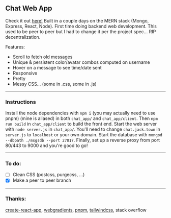 ## Chat Web App

Check it out [here!](https://chat.jack.town) Built in a couple days on the MERN stack (Mongo, Express, React, Node). First time doing backend web development. This used to be peer to peer but I had to change it per the project spec… RIP decentralization.

Features:
- Scroll to fetch old messages
- Unique & persistent color/avatar combos computed on username
- Hover on a message to see time/date sent
- Responsive
- Pretty
- Messy CSS... (some in .css, some in .js)

---

### Instructions

Install the node dependencies with `npm i` (you may actually need to use pnpm) (mine is aliased) in both `chat_app/` and `chat_app/client`. Then `npm run build` in `chat_app/client` to build the front end. Start the web server with `node server.js` in `chat_app/`. You'll need to change `chat.jack.town` in `server.js` to `localhost` or your own domain. Start the database with `mongod --dbpath ./msgsdb --port 27017`. Finally, set up a reverse proxy from port 80/443 to 9000 and you're good to go!

---

### To do:

- [ ] Clean CSS (postcss, purgecss, ...)
- [x] Make a peer to peer branch

---

### Thanks:

[create-react-app](<https://facebook.github.io/create-react-app/>), 
[webgradients](https://webgradients.com), 
[pnpm](https://pnpm.js.org/), 
[tailwindcss](http://tailwindcss.com),
stack overflow
